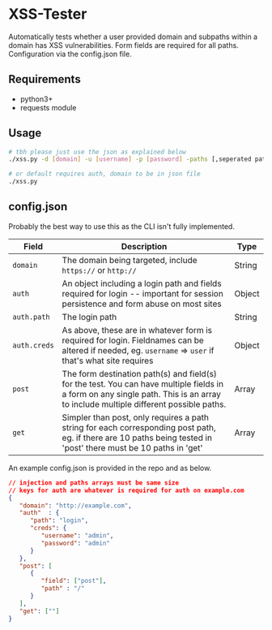 # XSS-Tester
Automatically tests whether a user provided domain and subpaths within a domain has XSS vulnerabilities. Form fields are required for all paths. Configuration via the config.json file.

## Requirements
* python3+
* requests module

## Usage
```bash
# tbh please just use the json as explained below
./xss.py -d [domain] -u [username] -p [password] -paths [,seperated path]

# or default requires auth, domain to be in json file
./xss.py
```

## config.json

Probably the best way to use this as the CLI isn't fully implemented.

Field | Description | Type
-----|--------|-----
`domain` | The domain being targeted, include `https://` or `http://` | String
`auth` | An object including a login path and fields required for login -- important for session persistence and form abuse on most sites | Object
`auth.path` | The login path | String
`auth.creds` | As above, these are in whatever form is required for login. Fieldnames can be altered if needed, eg. `username` => `user` if that's what site requires | Object
`post` | The form destination path(s) and field(s) for the test. You can have multiple fields in a form on any single path. This is an array to include multiple different possible paths. | Array
`get` | Simpler than post, only requires a path string for each corresponding post path, eg. if there are 10 paths being tested in 'post' there must be 10 paths in 'get' | Array

An example config.json is provided in the repo and as below.

```json
// injection and paths arrays must be same size
// keys for auth are whatever is required for auth on example.com
{
   "domain": "http://example.com",
   "auth"  : {
      "path": "login",
      "creds": {
         "username": "admin",
         "password": "admin"
      }
   },
   "post": [
      {
         "field": ["post"],
         "path" : "/"
      }
   ],
   "get": [""]
}
```
